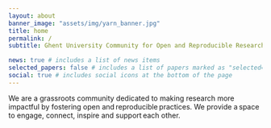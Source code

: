 ```yaml
---
layout: about
banner_image: "assets/img/yarn_banner.jpg"
title: home
permalink: /
subtitle: Ghent University Community for Open and Reproducible Research

news: true # includes a list of news items
selected_papers: false # includes a list of papers marked as "selected={true}"
social: true # includes social icons at the bottom of the page
---
```


We are a grassroots community dedicated to making research more impactful by fostering open and reproducible practices. 
We provide a space to engage, connect, inspire and support each other. 


